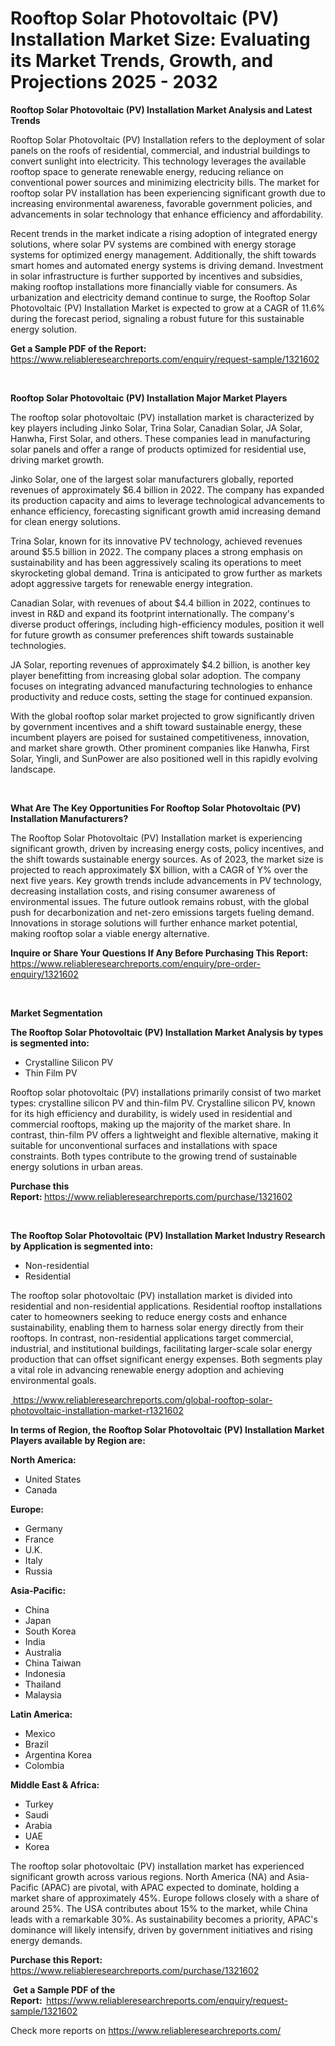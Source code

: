 <p><h1>Rooftop Solar Photovoltaic (PV) Installation Market Size: Evaluating its Market Trends, Growth, and Projections 2025 - 2032</h1></p><p><strong>Rooftop Solar Photovoltaic (PV) Installation Market Analysis and Latest Trends</strong></p>
<p><p>Rooftop Solar Photovoltaic (PV) Installation refers to the deployment of solar panels on the roofs of residential, commercial, and industrial buildings to convert sunlight into electricity. This technology leverages the available rooftop space to generate renewable energy, reducing reliance on conventional power sources and minimizing electricity bills. The market for rooftop solar PV installation has been experiencing significant growth due to increasing environmental awareness, favorable government policies, and advancements in solar technology that enhance efficiency and affordability.</p><p>Recent trends in the market indicate a rising adoption of integrated energy solutions, where solar PV systems are combined with energy storage systems for optimized energy management. Additionally, the shift towards smart homes and automated energy systems is driving demand. Investment in solar infrastructure is further supported by incentives and subsidies, making rooftop installations more financially viable for consumers. As urbanization and electricity demand continue to surge, the Rooftop Solar Photovoltaic (PV) Installation Market is expected to grow at a CAGR of 11.6% during the forecast period, signaling a robust future for this sustainable energy solution.</p></p>
<p><strong>Get a Sample PDF of the Report:&nbsp;</strong> <a href="https://www.reliableresearchreports.com/enquiry/request-sample/1321602?utm_campaign=2286&utm_medium=2&utm_source=Github&utm_content=ia&utm_term=07042025&utm_id=rooftop-solar-photovoltaic-pv-installation">https://www.reliableresearchreports.com/enquiry/request-sample/1321602</a></p>
<p>&nbsp;</p>
<p><strong>Rooftop Solar Photovoltaic (PV) Installation Major Market Players</strong></p>
<p><p>The rooftop solar photovoltaic (PV) installation market is characterized by key players including Jinko Solar, Trina Solar, Canadian Solar, JA Solar, Hanwha, First Solar, and others. These companies lead in manufacturing solar panels and offer a range of products optimized for residential use, driving market growth.</p><p>Jinko Solar, one of the largest solar manufacturers globally, reported revenues of approximately $6.4 billion in 2022. The company has expanded its production capacity and aims to leverage technological advancements to enhance efficiency, forecasting significant growth amid increasing demand for clean energy solutions.</p><p>Trina Solar, known for its innovative PV technology, achieved revenues around $5.5 billion in 2022. The company places a strong emphasis on sustainability and has been aggressively scaling its operations to meet skyrocketing global demand. Trina is anticipated to grow further as markets adopt aggressive targets for renewable energy integration.</p><p>Canadian Solar, with revenues of about $4.4 billion in 2022, continues to invest in R&D and expand its footprint internationally. The company's diverse product offerings, including high-efficiency modules, position it well for future growth as consumer preferences shift towards sustainable technologies.</p><p>JA Solar, reporting revenues of approximately $4.2 billion, is another key player benefitting from increasing global solar adoption. The company focuses on integrating advanced manufacturing technologies to enhance productivity and reduce costs, setting the stage for continued expansion.</p><p>With the global rooftop solar market projected to grow significantly driven by government incentives and a shift toward sustainable energy, these incumbent players are poised for sustained competitiveness, innovation, and market share growth. Other prominent companies like Hanwha, First Solar, Yingli, and SunPower are also positioned well in this rapidly evolving landscape.</p></p>
<p>&nbsp;</p>
<p><strong>What Are The Key Opportunities For Rooftop Solar Photovoltaic (PV) Installation Manufacturers?</strong></p>
<p><p>The Rooftop Solar Photovoltaic (PV) Installation market is experiencing significant growth, driven by increasing energy costs, policy incentives, and the shift towards sustainable energy sources. As of 2023, the market size is projected to reach approximately $X billion, with a CAGR of Y% over the next five years. Key growth trends include advancements in PV technology, decreasing installation costs, and rising consumer awareness of environmental issues. The future outlook remains robust, with the global push for decarbonization and net-zero emissions targets fueling demand. Innovations in storage solutions will further enhance market potential, making rooftop solar a viable energy alternative.</p></p>
<p><strong>Inquire or Share Your Questions If Any Before Purchasing This Report:</strong> <a href="https://www.reliableresearchreports.com/enquiry/pre-order-enquiry/1321602?utm_campaign=2286&utm_medium=2&utm_source=Github&utm_content=ia&utm_term=07042025&utm_id=rooftop-solar-photovoltaic-pv-installation">https://www.reliableresearchreports.com/enquiry/pre-order-enquiry/1321602</a></p>
<p>&nbsp;</p>
<p><strong>Market Segmentation</strong></p>
<p><strong>The Rooftop Solar Photovoltaic (PV) Installation Market Analysis by types is segmented into:</strong></p>
<p><ul><li>Crystalline Silicon PV</li><li>Thin Film PV</li></ul></p>
<p><p>Rooftop solar photovoltaic (PV) installations primarily consist of two market types: crystalline silicon PV and thin-film PV. Crystalline silicon PV, known for its high efficiency and durability, is widely used in residential and commercial rooftops, making up the majority of the market share. In contrast, thin-film PV offers a lightweight and flexible alternative, making it suitable for unconventional surfaces and installations with space constraints. Both types contribute to the growing trend of sustainable energy solutions in urban areas.</p></p>
<p><strong>Purchase this Report:&nbsp;</strong><a href="https://www.reliableresearchreports.com/purchase/1321602?utm_campaign=2286&utm_medium=2&utm_source=Github&utm_content=ia&utm_term=07042025&utm_id=rooftop-solar-photovoltaic-pv-installation">https://www.reliableresearchreports.com/purchase/1321602</a></p>
<p>&nbsp;</p>
<p><strong>The Rooftop Solar Photovoltaic (PV) Installation Market Industry Research by Application is segmented into:</strong></p>
<p><ul><li>Non-residential</li><li>Residential</li></ul></p>
<p><p>The rooftop solar photovoltaic (PV) installation market is divided into residential and non-residential applications. Residential rooftop installations cater to homeowners seeking to reduce energy costs and enhance sustainability, enabling them to harness solar energy directly from their rooftops. In contrast, non-residential applications target commercial, industrial, and institutional buildings, facilitating larger-scale solar energy production that can offset significant energy expenses. Both segments play a vital role in advancing renewable energy adoption and achieving environmental goals.</p></p>
<p><a href="https://www.reliableresearchreports.com/global-rooftop-solar-photovoltaic-installation-market-r1321602?utm_campaign=2286&utm_medium=2&utm_source=Github&utm_content=ia&utm_term=07042025&utm_id=rooftop-solar-photovoltaic-pv-installation">&nbsp;https://www.reliableresearchreports.com/global-rooftop-solar-photovoltaic-installation-market-r1321602</a></p>
<p><strong>In terms of Region, the Rooftop Solar Photovoltaic (PV) Installation Market Players available by Region are:</strong></p>
<p>
    <p> <strong> North America: </strong>
        <ul>
            <li>United States</li>
            <li>Canada</li>
        </ul>
        </p> 
    <p> <strong> Europe: </strong>
        <ul>
            <li>Germany</li>
            <li>France</li>
            <li>U.K.</li>
            <li>Italy</li>
            <li>Russia</li>
        </ul>
        </p> 
    <p> <strong> Asia-Pacific: </strong>
        <ul>
            <li>China</li>
            <li>Japan</li>
            <li>South Korea</li>
            <li>India</li>
            <li>Australia</li>
            <li>China Taiwan</li>
            <li>Indonesia</li>
            <li>Thailand</li>
            <li>Malaysia</li>
        </ul>
        </p> 
    <p> <strong> Latin America: </strong>
        <ul>
            <li>Mexico</li>
            <li>Brazil</li>
            <li>Argentina Korea</li>
            <li>Colombia</li>
        </ul>
        </p> 
    <p> <strong> Middle East & Africa: </strong>
        <ul>
            <li>Turkey</li>
            <li>Saudi</li>
            <li>Arabia</li>
            <li>UAE</li>
            <li>Korea</li>
        </ul>
    </p>
    </p>
<p><p>The rooftop solar photovoltaic (PV) installation market has experienced significant growth across various regions. North America (NA) and Asia-Pacific (APAC) are pivotal, with APAC expected to dominate, holding a market share of approximately 45%. Europe follows closely with a share of around 25%. The USA contributes about 15% to the market, while China leads with a remarkable 30%. As sustainability becomes a priority, APAC's dominance will likely intensify, driven by government initiatives and rising energy demands.</p></p>
<p><strong>Purchase this Report: </strong><a href="https://www.reliableresearchreports.com/purchase/1321602?utm_campaign=2286&utm_medium=2&utm_source=Github&utm_content=ia&utm_term=07042025&utm_id=rooftop-solar-photovoltaic-pv-installation">https://www.reliableresearchreports.com/purchase/1321602</a></p>
<p>&nbsp;<strong>Get a Sample PDF of the Report:&nbsp;&nbsp;</strong><a href="https://www.reliableresearchreports.com/enquiry/request-sample/1321602?utm_campaign=2286&utm_medium=2&utm_source=Github&utm_content=ia&utm_term=07042025&utm_id=rooftop-solar-photovoltaic-pv-installation">https://www.reliableresearchreports.com/enquiry/request-sample/1321602</a></p>
<p><strong></strong></p>
<p>Check more reports on <a href="https://www.reliableresearchreports.com/?utm_campaign=2286&utm_medium=2&utm_source=Github&utm_content=ia&utm_term=07042025&utm_id=rooftop-solar-photovoltaic-pv-installation">https://www.reliableresearchreports.com/</a></p>